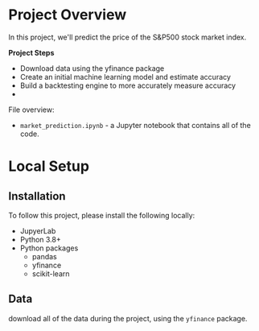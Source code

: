 # Project Overview

In this project, we'll predict the price of the S&P500 stock market index.

**Project Steps**

* Download data using the yfinance package
* Create an initial machine learning model and estimate accuracy
* Build a backtesting engine to more accurately measure accuracy
*
File overview:

* `market_prediction.ipynb` - a Jupyter notebook that contains all of the code.

# Local Setup

## Installation

To follow this project, please install the following locally:

* JupyerLab
* Python 3.8+
* Python packages
    * pandas
    * yfinance
    * scikit-learn

## Data

 download all of the data during the project, using the `yfinance` package.
